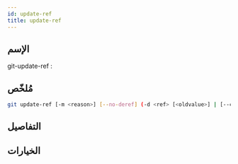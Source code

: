 ```yaml
---
id: update-ref
title: update-ref
---
```


## الإسم
git-update-ref : 

## مُلخّص

<!--DOCUSAURUS_CODE_TABS-->
<!--الأمر-->
```bash
git update-ref [-m <reason>] [--no-deref] (-d <ref> [<oldvalue>] | [--create-reflog] <ref> <newvalue> [<oldvalue>] | --stdin [-z])
```
<!--END_DOCUSAURUS_CODE_TABS-->

## التفاصيل

## الخيارات

